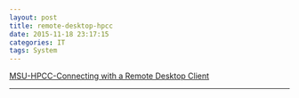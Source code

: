 ```yaml
---
layout: post
title: remote-desktop-hpcc
date: 2015-11-18 23:17:15
categories: IT
tags: System
---
```



[MSU-HPCC-Connecting with a Remote Desktop Client](https://wiki.hpcc.msu.edu/display/hpccdocs/Connecting+with+a+Remote+Desktop+Client)

------
